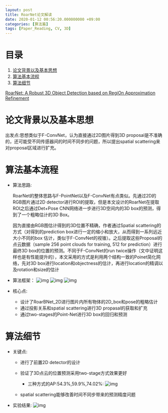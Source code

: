 ```yaml
---
layout: post
title: RoarNet论文解读
date: 2020-01-12 00:56:20.000000000 +09:00
categories: [算法篇]
tags: [Paper_Reading, CV, 3D]
---
```


# 目录

1.  [论文背景以及基本思想](#org0da6097)
2.  [算法基本流程](#org940fe0a)
3.  [算法细节](#orgf014bef)

[RoarNet: A Robust 3D Object Detection based on RegiOn Approximation Refinement](https://arxiv.org/pdf/1811.03818.pdf)


<a id="org0da6097"></a>

# 论文背景以及基本思想

出发点:思想类似于F-ConvNet，认为直接通过2D图片得到3D proposal是不准确的，还可能受不同传感器间的时间不同步的问题，所以提出spatial scattering来对proposal区域进行扩充。


<a id="org940fe0a"></a>

# 算法基本流程

-   算法思路:

    RoarNet的整体思路与F-PointNet以及F-ConvNet有点类似。先通过2D的RGB图片通过2D detector进行ROI的提取，但是本文设计的RoarNet在提取ROI之后通过Det+Pose CNN网络进一步进行3D空间内的3D box的预测，得到了一个粗略估计的3D Box。

    因为直接由RGB图估计得到的3D位置不精确，作者通过Spatial scattering的方式（对得到的prediction box进行一定的缩小和放大，从而得到一系列远近大小不同的box 估计，类似于F-ConvNet的视锥）。之后提取这些Proposal的点云数据（sample 256 point clouds for training, 512 for prediction）进行最终3D box的位置的预测。不同于F-ConvNet的run twice操作（文中证明这样也是有性能提升的），本文采用的方式是利用两个结构一致的Poinet简化网络，先对3D box进行location和objectness的估计，再进行location的精调以及rotation和size的估计

-   算法框架：
    ![img](https://cdn.jsdelivr.net/gh/ZhengWG/Imgs_blog/2020-01-12-RoarNet%E8%AE%BA%E6%96%87%E8%A7%A3%E8%AF%BB/2020_01_04_RoarNet_20210710_004242.png)
    ![img](https://cdn.jsdelivr.net/gh/ZhengWG/Imgs_blog/2020-01-12-RoarNet%E8%AE%BA%E6%96%87%E8%A7%A3%E8%AF%BB/2020_01_04_RoarNet_20210710_004306.png)
    ![img](https://cdn.jsdelivr.net/gh/ZhengWG/Imgs_blog/2020-01-12-RoarNet%E8%AE%BA%E6%96%87%E8%A7%A3%E8%AF%BB/2020_01_04_RoarNet_20210710_004337.png)

-   核心点:
    -   设计了RoarBNet_2D进行图片内所有物体的2D_box和pose的粗略估计
    -   通过投影关系和spatial scattering进行3D propasal的获取和扩充
    -   通过two-stages的Point-Net进行3D box的回归和预测


<a id="orgf014bef"></a>

# 算法细节

-   关键点:
    -   进行了前置2D detector的设计
    -   验证了3D点云的位置预测采用two-stage方式效果更好
        -   三种方式的AP:54.3%,59.9%,74.02%:
            ![img](https://cdn.jsdelivr.net/gh/ZhengWG/Imgs_blog/2020-01-12-RoarNet%E8%AE%BA%E6%96%87%E8%A7%A3%E8%AF%BB/2020_01_04_RoarNet_20210710_004417.png)

    -   spatial scattering能够改善时间不同步带来的预测精度问题

-   实验结果:
    ![img](https://cdn.jsdelivr.net/gh/ZhengWG/Imgs_blog/2020-01-12-RoarNet%E8%AE%BA%E6%96%87%E8%A7%A3%E8%AF%BB/2020_01_04_RoarNet_20210710_004455.png)
